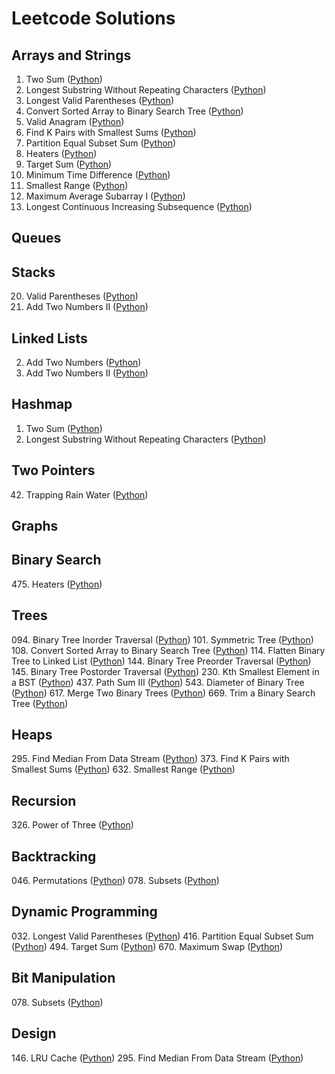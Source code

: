 # Leetcode Solutions


## Arrays and Strings
001. Two Sum ([Python](/python-leetcode/001-two-sum.py))
003. Longest Substring Without Repeating Characters ([Python](/python-leetcode/003-longest-substring-without-repeating-characters.py))
032. Longest Valid Parentheses ([Python](/python-leetcode/032-longest-valid-parentheses.py))
108. Convert Sorted Array to Binary Search Tree ([Python](/python-leetcode/108-convert-sorted-array-to-binary-search-tree.py))
242. Valid Anagram ([Python](/python-leetcode/242-valid-anagram.py))
373. Find K Pairs with Smallest Sums ([Python](/python-leetcode/373-find-k-pairs-with-smallest-sums.py))
416. Partition Equal Subset Sum ([Python](/python-leetcode/416-partition-equal-subset-sum.py))
475. Heaters ([Python](/python-leetcode/475-heaters.py))
494. Target Sum ([Python](/python-leetcode/494-target-sum.py))
549. Minimum Time Difference ([Python](/python-leetcode/539-minimum-time-difference.py))
632. Smallest Range ([Python](/python-leetcode/632-smallest-range.py))
643. Maximum Average Subarray I ([Python](/python-leetcode/643-maximum-average-subarray-i.py))
674. Longest Continuous Increasing Subsequence ([Python](/python-leetcode/674-longest-continuous-increasing-subsequence.py))

## Queues


## Stacks
020. Valid Parentheses ([Python](/python-leetcode/020-valid-parentheses.py))
445. Add Two Numbers II ([Python](/python-leetcode/445-add-two-numbers-ii.py))



## Linked Lists
002. Add Two Numbers ([Python](/python-leetcode/002-add-two-numbers.py))
445. Add Two Numbers II ([Python](/python-leetcode/445-add-two-numbers-ii.py))


## Hashmap
001. Two Sum ([Python](/python-leetcode/001-two-sum.py))
003. Longest Substring Without Repeating Characters ([Python](/python-leetcode/003-longest-substring-without-repeating-characters.py))

## Two Pointers
042. Trapping Rain Water ([Python](/python-leetcode/042-trapping-rain-water.py))


## Graphs



## Binary Search
475\. Heaters ([Python](/python-leetcode/475-heaters.py))



## Trees
094\. Binary Tree Inorder Traversal ([Python](/python-leetcode/094-binary-tree-inorder-traversal.py))
101\. Symmetric Tree ([Python](/python-leetcode/101-symmetric-tree.py))
108\. Convert Sorted Array to Binary Search Tree ([Python](/python-leetcode/108-convert-sorted-array-to-binary-search-tree.py))
114\. Flatten Binary Tree to Linked List ([Python](/python-leetcode/114-flatten-binary-tree-to-linked-list.py))
144\. Binary Tree Preorder Traversal ([Python](/python-leetcode/144-binary-tree-preorder-traversal.py))
145\. Binary Tree Postorder Traversal ([Python](/python-leetcode/145-binary-tree-postorder-traversal.py))
230\. Kth Smallest Element in a BST ([Python](/python-leetcode/230-kth-smallest-element-in-a-bst.py))
437\. Path Sum III ([Python](/python-leetcode/437-path-sum-iii.py))
543\. Diameter of Binary Tree ([Python](/python-leetcode/543-diameter-of-binary-tree.py))
617\. Merge Two Binary Trees ([Python](/python-leetcode/617-merge-two-binary-trees.py))
669\. Trim a Binary Search Tree ([Python](/python-leetcode/669-trim-a-binary-search-tree.py))

## Heaps
295\. Find Median From Data Stream ([Python](/python-leetcode/295-find-median-from-data-stream.py))
373\. Find K Pairs with Smallest Sums ([Python](/python-leetcode/373-find-k-pairs-with-smallest-sums.py))
632\. Smallest Range ([Python](/python-leetcode/632-smallest-range.py))



## Recursion
326\. Power of Three ([Python](/python-leetcode/326-power-of-three.py))

## Backtracking
046\. Permutations ([Python](/python-leetcode/046-permutations.py))
078\. Subsets ([Python](/python-leetcode/078-subsets.py))


## Dynamic Programming
032\. Longest Valid Parentheses ([Python](/python-leetcode/032-longest-valid-parentheses.py))
416\. Partition Equal Subset Sum ([Python](/python-leetcode/416-partition-equal-subset-sum.py))
494\. Target Sum ([Python](/python-leetcode/494-target-sum.py))
670\. Maximum Swap ([Python](/python-leetcode/670-maximum-swap.py))


## Bit Manipulation
078\. Subsets ([Python](/python-leetcode/078-subsets.py))


## Design
146\. LRU Cache ([Python](/python-leetcode/146-lru-cache.py))
295\. Find Median From Data Stream ([Python](/python-leetcode/295-find-median-from-data-stream.py))
